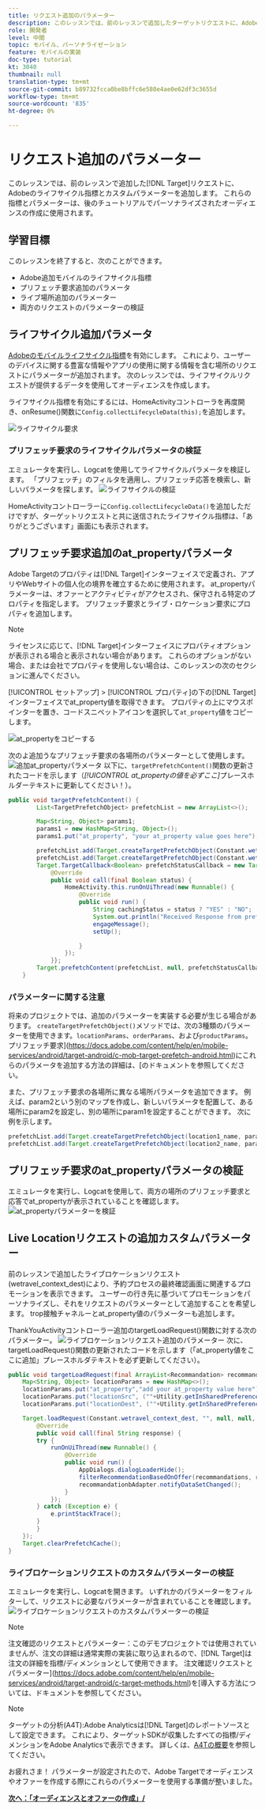 ```yaml
---
title: リクエスト追加のパラメーター
description: このレッスンでは、前のレッスンで追加したターゲットリクエストに、Adobeのライフサイクル指標とカスタムパラメータを追加します。 これらの指標とパラメーターは、後のチュートリアルでパーソナライズされたオーディエンスの作成に使用されます。
role: 開発者
level: 中間
topic: モバイル、パーソナライゼーション
feature: モバイルの実装
doc-type: tutorial
kt: 3040
thumbnail: null
translation-type: tm+mt
source-git-commit: b89732fcca0be8bffc6e580e4ae0e62df3c3655d
workflow-type: tm+mt
source-wordcount: '835'
ht-degree: 0%

---
```



# リクエスト追加のパラメーター

このレッスンでは、前のレッスンで追加した[!DNL Target]リクエストに、Adobeのライフサイクル指標とカスタムパラメーターを追加します。 これらの指標とパラメーターは、後のチュートリアルでパーソナライズされたオーディエンスの作成に使用されます。

## 学習目標

このレッスンを終了すると、次のことができます。

* Adobe追加モバイルのライフサイクル指標
* プリフェッチ要求追加のパラメータ
* ライブ場所追加のパラメーター
* 両方のリクエストのパラメーターの検証

## ライフサイクル追加パラメータ

[Adobeのモバイルライフサイクル指標](https://docs.adobe.com/content/help/en/mobile-services/android/metrics.html)を有効にします。 これにより、ユーザーのデバイスに関する豊富な情報やアプリの使用に関する情報を含む場所のリクエストにパラメーターが追加されます。 次のレッスンでは、ライフサイクルリクエストが提供するデータを使用してオーディエンスを作成します。

ライフサイクル指標を有効にするには、HomeActivityコントローラを再度開き、onResume()関数に`Config.collectLifecycleData(this);`を追加します。

![ライフサイクル要求](assets/lifecycle_code.jpg)

### プリフェッチ要求のライフサイクルパラメータの検証

エミュレータを実行し、Logcatを使用してライフサイクルパラメータを検証します。 「プリフェッチ」のフィルタを適用し、プリフェッチ応答を検索し、新しいパラメータを探します。
![ライフサイクルの検証](assets/lifecycle_validation.jpg)

HomeActivityコントローラーに`Config.collectLifecycleData()`を追加しただけですが、ターゲットリクエストと共に送信されたライフサイクル指標は、「ありがとうございます」画面にも表示されます。

## プリフェッチ要求追加のat_propertyパラメータ

Adobe Targetのプロパティは[!DNL Target]インターフェイスで定義され、アプリやWebサイトの個人化の境界を確立するために使用されます。 at_propertyパラメーターは、オファーとアクティビティがアクセスされ、保守される特定のプロパティを指定します。 プリフェッチ要求とライブ・ロケーション要求にプロパティを追加します。

>[!NOTE]
>
>ライセンスに応じて、[!DNL Target]インターフェイスにプロパティオプションが表示される場合と表示されない場合があります。 これらのオプションがない場合、または会社でプロパティを使用しない場合は、このレッスンの次のセクションに進んでください。

[!UICONTROL セットアップ] > [!UICONTROL プロパティ]の下の[!DNL Target]インターフェイスでat_property値を取得できます。  プロパティの上にマウスポインターを置き、コードスニペットアイコンを選択して`at_property`値をコピーします。

![at_propertyをコピーする](assets/at_property_interface.jpg)

次のよ追加うなプリフェッチ要求の各場所のパラメーターとして使用します。
![追加at_propertyパラメータ](assets/params_at_property.jpg)
以下に、`targetPrefetchContent()`関数の更新されたコードを示します（_[!UICONTROL at_propertyの値を必ずここ]_&#x200B;プレースホルダーテキストに更新してください！）。

```java
public void targetPrefetchContent() {
        List<TargetPrefetchObject> prefetchList = new ArrayList<>();

        Map<String, Object> params1;
        params1 = new HashMap<String, Object>();
        params1.put("at_property", "your at_property value goes here");

        prefetchList.add(Target.createTargetPrefetchObject(Constant.wetravel_engage_home, params1));
        prefetchList.add(Target.createTargetPrefetchObject(Constant.wetravel_engage_search, params1));
        Target.TargetCallback<Boolean> prefetchStatusCallback = new Target.TargetCallback<Boolean>() {
            @Override
            public void call(final Boolean status) {
                HomeActivity.this.runOnUiThread(new Runnable() {
                    @Override
                    public void run() {
                        String cachingStatus = status ? "YES" : "NO";
                        System.out.println("Received Response from prefetch : " + cachingStatus);
                        engageMessage();
                        setUp();

                    }
                });
            }};
        Target.prefetchContent(prefetchList, null, prefetchStatusCallback);
    }
```

### パラメーターに関する注意

将来のプロジェクトでは、追加のパラメーターを実装する必要が生じる場合があります。 `createTargetPrefetchObject()`メソッドでは、次の3種類のパラメーターを使用できます。`locationParams`、`orderParams`、および`productParams`。 プリフェッチ要求](https://docs.adobe.com/content/help/en/mobile-services/android/target-android/c-mob-target-prefetch-android.html)にこれらのパラメータを追加する方法の詳細は、[のドキュメントを参照してください。

また、プリフェッチ要求の各場所に異なる場所パラメータを追加できます。 例えば、param2という別のマップを作成し、新しいパラメータを配置して、ある場所にparam2を設定し、別の場所にparam1を設定することができます。 次に例を示します。

```java
prefetchList.add(Target.createTargetPrefetchObject(location1_name, params1);
prefetchList.add(Target.createTargetPrefetchObject(location2_name, params2);
```

## プリフェッチ要求のat_propertyパラメータの検証

エミュレータを実行し、Logcatを使用して、両方の場所のプリフェッチ要求と応答でat_propertyが表示されていることを確認します。
![at_propertyパラメーター](assets/parameters_at_property_validation.jpg)を検証

## Live Locationリクエストの追加カスタムパラメーター

前のレッスンで追加したライブロケーションリクエスト(wetravel_context_dest)により、予約プロセスの最終確認画面に関連するプロモーションを表示できます。 ユーザーの行き先に基づいてプロモーションをパーソナライズし、それをリクエストのパラメーターとして追加することを希望します。 trop接触チャネルーとat_property値のパラメーターも追加します。

ThankYouActivityコントローラー追加のtargetLoadRequest()関数に対する次のパラメーター。
![ライブロケーションリクエスト追加のパラメーター](assets/parameters_live_location.jpg)
次に、targetLoadRequest()関数の更新されたコードを示します（「at_property値をここに追加」プレースホルダテキストを必ず更新してください）。

```java
public void targetLoadRequest(final ArrayList<Recommandation> recommandations) {
    Map<String, Object> locationParams = new HashMap<>();
    locationParams.put("at_property","add your at_property value here");
    locationParams.put("locationSrc", (""+Utility.getInSharedPreference(ThankYouActivity.this,Constant.departure,"")));
    locationParams.put("locationDest", (""+Utility.getInSharedPreference(ThankYouActivity.this,Constant.destination,"")));

    Target.loadRequest(Constant.wetravel_context_dest, "", null, null, locationParams, new Target.TargetCallback<String>() {
        @Override
        public void call(final String response) {
        try {
            runOnUiThread(new Runnable() {
                @Override
                public void run() {
                    AppDialogs.dialogLoaderHide();
                    filterRecommendationBasedOnOffer(recommandations, response);
                    recommandationbAdapter.notifyDataSetChanged();
                }
            });
        } catch (Exception e) {
            e.printStackTrace();
        }
        }
    });
    Target.clearPrefetchCache();
}
```

### ライブロケーションリクエストのカスタムパラメーターの検証

エミュレータを実行し、Logcatを開きます。 いずれかのパラメーターをフィルターして、リクエストに必要なパラメーターが含まれていることを確認します。
![ライブロケーションリクエストのカスタムパラメーターの検証](assets/parameters_live_location_validation.jpg)

>[!NOTE]
>
>注文確認のリクエストとパラメーター：このデモプロジェクトでは使用されていませんが、注文の詳細は通常実際の実装に取り込まれるので、[!DNL Target]は注文の詳細を指標/ディメンションとして使用できます。 注文確認リクエストとパラメーター](https://docs.adobe.com/content/help/en/mobile-services/android/target-android/c-target-methods.html)を[導入する方法については、ドキュメントを参照してください。

>[!NOTE]
>
>ターゲットの分析(A4T):Adobe Analyticsは[!DNL Target]のレポートソースとして設定できます。 これにより、ターゲットSDKが収集したすべての指標/ディメンションをAdobe Analyticsで表示できます。 詳しくは、[A4Tの概要](https://docs.adobe.com/content/help/en/target/using/integrate/a4t/a4t.html)を参照してください。

お疲れさま！ パラメーターが設定されたので、Adobe Targetでオーディエンスやオファーを作成する際にこれらのパラメーターを使用する準備が整いました。

**[次へ：「オーディエンスとオファーの作成」/](create-audiences-and-offers.md)**
